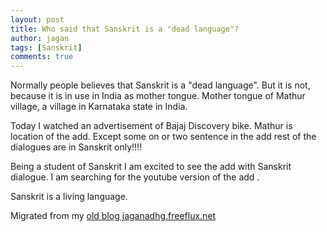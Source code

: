 ```yaml
---
layout: post
title: Who said that Sanskrit is a "dead language"?
author: jagan
tags: [Sanskrit]
comments: true
---
```

Normally people believes that Sanskrit is a "dead language". But it is not, because it is in use in India as mother tongue. Mother tongue of Mathur village, a village in Karnataka state in India. 

Today I watched an advertisement of Bajaj Discovery bike. Mathur is location of the add. Except some on or two sentence in the add rest of the dialogues are in Sanskrit only!!!!

Being a student of Sanskrit I am excited to see the add with Sanskrit dialogue. I am searching for the youtube version of the add . 

Sanskrit is a living language.


Migrated from my [old blog jaganadhg.freeflux.net](https://web.archive.org/web/20160323193721/http://jaganadhg.freeflux.net/blog)
